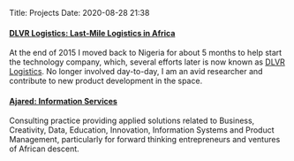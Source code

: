 Title: Projects
Date: 2020-08-28 21:38


#### [DLVR Logistics: Last-Mile Logistics in Africa](http://www.dlvr.ng)
At the end of 2015 I moved back to Nigeria for about 5 months to help start the technology company, which, several efforts later is now known as [DLVR Logistics](https://www.dlvr.ng). No longer involved day-to-day, I am an avid researcher and contribute to new product development in the space.

#### [Ajared: Information Services](http://www.ajared.ng)
Consulting practice providing applied solutions related to Business, Creativity, Data, Education, Innovation, Information Systems and Product Management, particularly for forward thinking entrepreneurs and ventures of African descent.